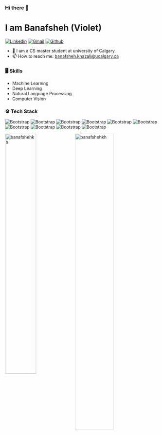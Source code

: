 ### Hi there 👋

# I am Banafsheh (Violet)

[![Linkedin](https://img.shields.io/badge/-LinkedIn-blue?style=flat&logo=Linkedin&logoColor=white)](https://www.linkedin.com/in/banafsheh-khazali/)
[![Gmail](https://img.shields.io/badge/-Gmail-c14438?style=flat&logo=Gmail&logoColor=white)](mailto:banafsheh.khazali@ucalgary.ca)
[![Github](https://img.shields.io/github/followers/hejazizo?label=Follow&style=social)](https://github.com/banafshehkh)

- 🌱 I am a CS master student at university of Calgary. 
- 📫 How to reach me: banafsheh.khazali@ucalgary.ca


### 🖥 Skills

- Machine Learning
- Deep Learning
- Natural Language Processing
- Computer Vision
### ⚙️ Tech Stack

 ![Bootstrap](https://img.shields.io/badge/-Docker-05122A?style=flat-square&logo=Docker&color=353535) ![Bootstrap](https://img.shields.io/badge/-TensorFlow-05122A?style=flat-square&logo=TensorFlow&color=353535) ![Bootstrap](https://img.shields.io/badge/-PyTorch-05122A?style=flat-square&logo=PyTorch&color=353535) ![Bootstrap](https://img.shields.io/badge/-Scikit%20Learn-05122A?style=flat-square&logo=Scikit-Learn&color=353535) ![Bootstrap](https://img.shields.io/badge/-MySQL-05122A?style=flat-square&logo=MySQL&color=353535) ![Bootstrap](https://img.shields.io/badge/-Pandas-05122A?style=flat-square&logo=Pandas&color=353535) ![Bootstrap](https://img.shields.io/badge/-Numpy-05122A?style=flat-square&logo=Numpy&color=353535) ![Bootstrap](https://img.shields.io/badge/-Matplotlib-05122A?style=flat-square&logo=Matplotlib&color=353535) ![Bootstrap](https://img.shields.io/badge/-Flask-05122A?style=flat-square&logo=Flask&color=353535) ![Bootstrap](https://img.shields.io/badge/-Visual%20Studio%20Code-05122A?style=flat-square&logo=Visual-Studio-Code&color=353535)

<div>
  <img width="45%" align="left" src="https://github-readme-stats.vercel.app/api/top-langs?username=banafshehkh&show_icons=true&locale=en&layout=compact" alt="banafshehkh" />
  <img width="50%"  src="https://github-readme-streak-stats.herokuapp.com/?user=banafshehkh&" alt="banafshehkh" />
</div>


